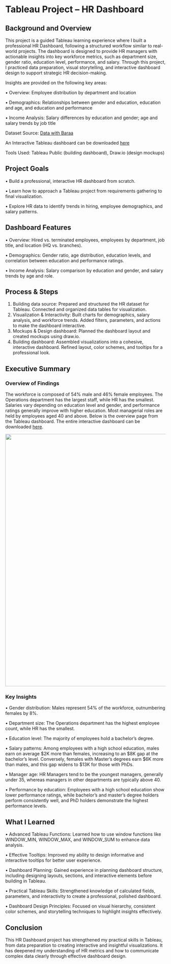 # Tableau Project – HR Dashboard
## Background and Overview
This project is a guided Tableau learning experience where I built a professional HR Dashboard, following a structured workflow similar to real-world projects. The dashboard is designed to provide HR managers with actionable insights into key workforce metrics, such as department size, gender ratio, education level, performance, and salary. Through this project, I practiced data preparation, visual storytelling, and interactive dashboard design to support strategic HR decision-making.

Insights are provided on the following key areas:

• Overview: Employee distribution by department and location

• Demographics: Relationships between gender and education, education and age, and education and performance

• Income Analysis: Salary differences by education and gender; age and salary trends by job title

Dataset Source: <a href="https://www.datawithbaraa.com/tableau/tableau-hr-project-thank-you/">Data with Baraa</a>

An Interactive Tableau dashboard can be downloaded <a href="https://public.tableau.com/app/profile/xuan.dinh8619/viz/HR_Dashboard_17537483932760/HRSummary">here</a>

Tools Used: Tableau Public (building dashboard),	Draw.io (design mockups)

## Project Goals
•	Build a professional, interactive HR dashboard from scratch.

•	Learn how to approach a Tableau project from requirements gathering to final visualization.

•	Explore HR data to identify trends in hiring, employee demographics, and salary patterns.

## Dashboard Features
•	Overview: Hired vs. terminated employees, employees by department, job title, and location (HQ vs. branches).

•	Demographics: Gender ratio, age distribution, education levels, and correlation between education and performance ratings.

•	Income Analysis: Salary comparison by education and gender, and salary trends by age and role.

## Process & Steps
1.	Building data source: Prepared and structured the HR dataset for Tableau. Connected and organized data tables for visualization.
2.	Visualization & Interactivity: Built charts for demographics, salary analysis, and workforce trends. Added filters, parameters, and actions to make the dashboard interactive.
3.	Mockups & Design dashboard: Planned the dashboard layout and created mockups using draw.io.
4.	Building dashboard: Assembled visualizations into a cohesive, interactive dashboard. Refined layout, color schemes, and tooltips for a professional look.

## Executive Summary
### Overview of Findings
The workforce is composed of 54% male and 46% female employees. The Operations department has the largest staff, while HR has the smallest. Salaries vary depending on education level and gender, and performance ratings generally improve with higher education. Most managerial roles are held by employees aged 40 and above. Below is the overview page from the Tableau dashboard. The entire interactive dashboard can be downloaded <a href="https://public.tableau.com/app/profile/xuan.dinh8619/viz/HR_Dashboard_17537483932760/HRSummary">here</a>.

<p align="center">
<img width="1391" height="793" alt="image" src="https://github.com/user-attachments/assets/43e4c789-28f1-4fd8-9dec-78db1cdd183a" />
</p>

### Key Insights

•	Gender distribution: Males represent 54% of the workforce, outnumbering females by 8%.

• Department size: The Operations department has the highest employee count, while HR has the smallest.

•	Education level: The majority of employees hold a bachelor’s degree.

•	Salary patterns: Among employees with a high school education, males earn on average $2K more than females, increasing to an $8K gap at the bachelor’s level. Conversely, females with Master’s degrees earn $6K more than males, and this gap widens to $13K for those with PhDs.

•	Manager age: HR Managers tend to be the youngest managers, generally under 35, whereas managers in other departments are typically above 40.

•	Performance by education: Employees with a high school education show lower performance ratings, while bachelor’s and master’s degree holders perform consistently well, and PhD holders demonstrate the highest performance levels.

## What I Learned

•	Advanced Tableau Functions: Learned how to use window functions like WINDOW_MIN, WINDOW_MAX, and WINDOW_SUM to enhance data analysis.

•	Effective Tooltips: Improved my ability to design informative and interactive tooltips for better user experience.

•	Dashboard Planning: Gained experience in planning dashboard structure, including designing layouts, sections, and interactive elements before building in Tableau.

•	Practical Tableau Skills: Strengthened knowledge of calculated fields, parameters, and interactivity to create a professional, polished dashboard.

•	Dashboard Design Principles: Focused on visual hierarchy, consistent color schemes, and storytelling techniques to highlight insights effectively.

## Conclusion

This HR Dashboard project has strengthened my practical skills in Tableau, from data preparation to creating interactive and insightful visualizations. It has deepened my understanding of HR metrics and how to communicate complex data clearly through effective dashboard design. 
